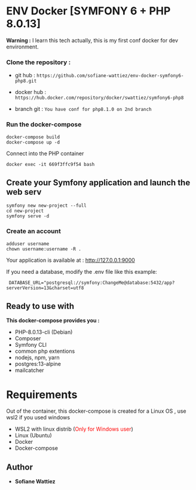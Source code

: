 # ENV Docker [SYMFONY 6 + PHP 8.0.13]

**Warning :** I learn this tech actually, this is my first conf docker for dev environment.

###  Clone the repository :

* git hub : ```https://github.com/sofiane-wattiez/env-docker-symfony6-php8.git```

* docker hub : ```https://hub.docker.com/repository/docker/swattiez/symfony6-php8```

* branch git : ```You have conf for php8.1.0 on 2nd branch```

### Run the docker-compose

  ```
  docker-compose build
  docker-compose up -d
  ```
  
  Connect into the PHP container
  
  ```docker exec -it 669f3ffc9f54 bash```
  
  ## Create your Symfony application and launch the web serv
  ```
  symfony new new-project --full
  cd new-project
  symfony serve -d
  ```
  
### Create an account
  ```
  adduser username
  chown username:username -R .
  ```
  
Your application is available at :  http://127.0.0.1:9000

If you need a database, modify the .env file like this example:

 ``` DATABASE_URL="postgresql://symfony:ChangeMe@database:5432/app?serverVersion=13&charset=utf8```
  
## Ready to use with

**This docker-compose provides you :**

* PHP-8.0.13-cli (Debian)
* Composer
* Symfony CLI
* common php extentions
* nodejs, npm, yarn
* postgres:13-alpine
* mailcatcher

# Requirements

Out of the container, this docker-compose is created for a Linux OS , use wsl2 if you used windows

* WSL2 with linux distrib (<font color="red">Only for Windows user</font>)
* Linux (Ubuntu)
* Docker
* Docker-compose

## Author

* **Sofiane Wattiez**
